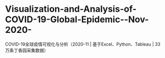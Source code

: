 # Visualization-and-Analysis-of-COVID-19-Global-Epidemic--Nov-2020-
 COVID-19全球疫情可视化与分析（2020-11 | 基于Excel、Python、Tableau | 33万条丁香园采集数据）
